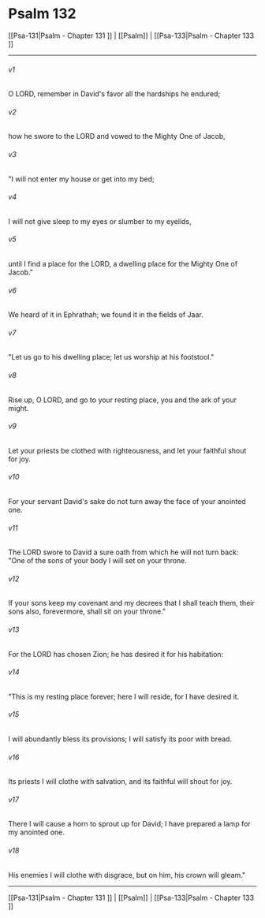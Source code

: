 # Psalm 132

[[Psa-131|Psalm - Chapter 131 ]] | [[Psalm]] | [[Psa-133|Psalm - Chapter 133 ]]
***

###### v1
O LORD, remember in David's favor all the hardships he endured;
###### v2
how he swore to the LORD and vowed to the Mighty One of Jacob,
###### v3
"I will not enter my house or get into my bed;
###### v4
I will not give sleep to my eyes or slumber to my eyelids,
###### v5
until I find a place for the LORD, a dwelling place for the Mighty One of Jacob."
###### v6
We heard of it in Ephrathah; we found it in the fields of Jaar.
###### v7
"Let us go to his dwelling place; let us worship at his footstool."
###### v8
Rise up, O LORD, and go to your resting place, you and the ark of your might.
###### v9
Let your priests be clothed with righteousness, and let your faithful shout for joy.
###### v10
For your servant David's sake do not turn away the face of your anointed one.
###### v11
The LORD swore to David a sure oath from which he will not turn back: "One of the sons of your body I will set on your throne.
###### v12
If your sons keep my covenant and my decrees that I shall teach them, their sons also, forevermore, shall sit on your throne."
###### v13
For the LORD has chosen Zion; he has desired it for his habitation:
###### v14
"This is my resting place forever; here I will reside, for I have desired it.
###### v15
I will abundantly bless its provisions; I will satisfy its poor with bread.
###### v16
Its priests I will clothe with salvation, and its faithful will shout for joy.
###### v17
There I will cause a horn to sprout up for David; I have prepared a lamp for my anointed one.
###### v18
His enemies I will clothe with disgrace, but on him, his crown will gleam."

***

[[Psa-131|Psalm - Chapter 131 ]] | [[Psalm]] | [[Psa-133|Psalm - Chapter 133 ]]

